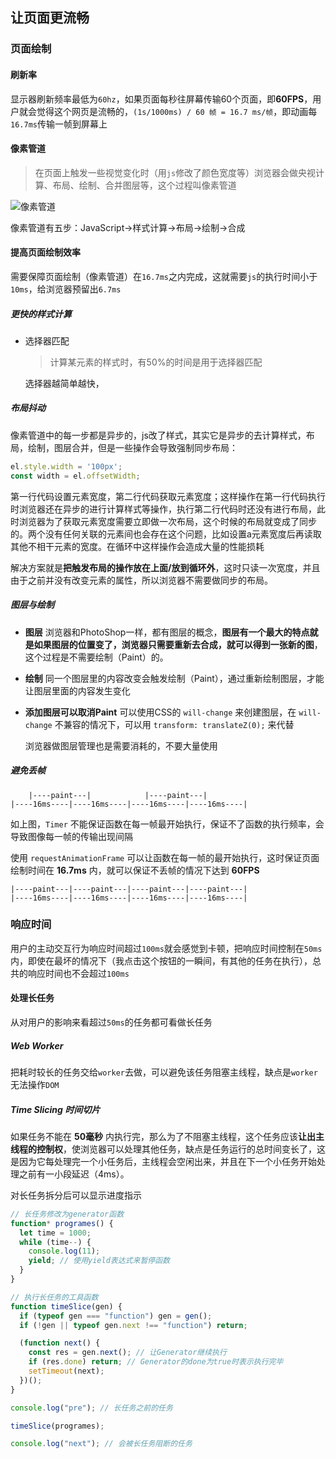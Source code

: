 ## 让页面更流畅

### 页面绘制

#### 刷新率

显示器刷新频率最低为`60hz`，如果页面每秒往屏幕传输60个页面，即**60FPS**，用户就会觉得这个网页是流畅的，`(1s/1000ms) / 60 帧 = 16.7 ms/帧`，即动画每`16.7ms`传输一帧到屏幕上

#### 像素管道

> 在页面上触发一些视觉变化时（用`js`修改了颜色宽度等）浏览器会做央视计算、布局、绘制、合并图层等，这个过程叫像素管道

![像素管道](/src/pxpipeline.png)

像素管道有五步：JavaScript->样式计算->布局->绘制->合成



#### 提高页面绘制效率

需要保障页面绘制（像素管道）在`16.7ms`之内完成，这就需要`js`的执行时间小于`10ms`，给浏览器预留出`6.7ms`

##### 更快的样式计算

- 选择器匹配

  > 计算某元素的样式时，有50%的时间是用于选择器匹配

  选择器越简单越快，


##### 布局抖动
像素管道中的每一步都是异步的，js改了样式，其实它是异步的去计算样式，布局，绘制，图层合并，但是一些操作会导致强制同步布局：

```js
el.style.width = '100px';
const width = el.offsetWidth;
```

第一行代码设置元素宽度，第二行代码获取元素宽度；这样操作在第一行代码执行时浏览器还在异步的进行计算样式等操作，执行第二行代码时还没有进行布局，此时浏览器为了获取元素宽度需要立即做一次布局，这个时候的布局就变成了同步的。两个没有任何关联的元素间也会存在这个问题，比如设置a元素宽度后再读取其他不相干元素的宽度。在循环中这样操作会造成大量的性能损耗

解决方案就是**把触发布局的操作放在上面/放到循环外**，这时只读一次宽度，并且由于之前并没有改变元素的属性，所以浏览器不需要做同步的布局。

##### 图层与绘制
- **图层**
浏览器和PhotoShop一样，都有图层的概念，**图层有一个最大的特点就是如果图层的位置变了，浏览器只需要重新去合成，就可以得到一张新的图**，这个过程是不需要绘制（Paint）的。

- **绘制**
同一个图层里的内容改变会触发绘制（Paint），通过重新绘制图层，才能让图层里面的内容发生变化

- **添加图层可以取消Paint**
可以使用CSS的 `will-change` 来创建图层，在 `will-change` 不兼容的情况下，可以用 `transform: translateZ(0);` 来代替

  浏览器做图层管理也是需要消耗的，不要大量使用

##### 避免丢帧

        |----paint---|            |----paint---|
    |----16ms----|----16ms----|----16ms----|----16ms----|
如上图，`Timer` 不能保证函数在每一帧最开始执行，保证不了函数的执行频率，会导致图像每一帧的传输出现间隔

使用 `requestAnimationFrame` 可以让函数在每一帧的最开始执行，这时保证页面绘制时间在 **16.7ms** 内，就可以保证不丢帧的情况下达到 **60FPS**

    |----paint---|----paint---|----paint---|----paint---|
    |----16ms----|----16ms----|----16ms----|----16ms----|
### 响应时间

用户的主动交互行为响应时间超过`100ms`就会感觉到卡顿，把响应时间控制在`50ms`内，即使在最坏的情况下（我点击这个按钮的一瞬间，有其他的任务在执行），总共的响应时间也不会超过`100ms`

#### 处理长任务

从对用户的影响来看超过`50ms`的任务都可看做长任务

##### Web Worker

把耗时较长的任务交给`worker`去做，可以避免该任务阻塞主线程，缺点是`worker`无法操作`DOM`

##### Time Slicing 时间切片

如果任务不能在 **50毫秒** 内执行完，那么为了不阻塞主线程，这个任务应该**让出主线程的控制权**，使浏览器可以处理其他任务，缺点是任务运行的总时间变长了，这是因为它每处理完一个小任务后，主线程会空闲出来，并且在下一个小任务开始处理之前有一小段延迟（4ms）。

对长任务拆分后可以显示进度指示

```js
// 长任务修改为generator函数
function* programes() {
  let time = 1000;
  while (time--) {
    console.log(11);
    yield; // 使用yield表达式来暂停函数
  }
}

// 执行长任务的工具函数
function timeSlice(gen) {
  if (typeof gen === "function") gen = gen();
  if (!gen || typeof gen.next !== "function") return;

  (function next() {
    const res = gen.next(); // 让Generator继续执行
    if (res.done) return; // Generator的done为true时表示执行完毕
    setTimeout(next);
  })();
}

console.log("pre"); // 长任务之前的任务

timeSlice(programes);

console.log("next"); // 会被长任务阻断的任务
```